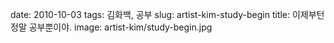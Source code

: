 ﻿date: 2010-10-03
tags: 김화백, 공부
slug: artist-kim-study-begin
title: 이제부턴 정말 공부뿐이야.
image: artist-kim/study-begin.jpg
